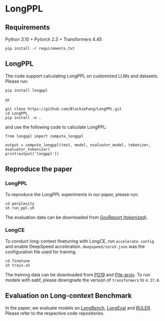 # LongPPL


## Requirements
Python 3.10 + Pytorch 2.3 + Transformers 4.45

```
pip install -r requirements.txt
```

## LongPPL
The code support calculating LongPPL on customized LLMs and datasets. Please run:
```
pip install longppl
```
or 
```
git clone https://github.com/BlackieFang/LongPPL.git
cd LongPPL
pip install -e .
```

and use the following code to calculate LongPPL:

```
from longppl import compute_longppl

output = compute_longppl(text, model, evaluator_model, tokenizer, evaluator_tokenizer)
print(output['longppl'])
```

## Reproduce the paper
### LongPPL
To reproduce the LongPPL experiments in our paper, please run:
```
cd perplexity
sh run_ppl.sh
```
The evaluation data can be downloaded from [GovReport (tokenized)](https://huggingface.co/datasets/emozilla/govreport-test-tokenized).

### LongCE
To conduct long-context finetuning with LongCE, run `accelerate config` and enable DeepSpeed acceleration. `deepspeed/zero3.json` was the configuration file used for training. 
```
cd finetune
sh train.sh
```
The training data can be downloaded from [PG19](https://huggingface.co/datasets/emozilla/pg19) and [Pile-arxiv](https://huggingface.co/datasets/suolyer/pile_arxiv).
To run models with eabf, please downgrade the version of `transformers` to `4.37.0`.

## Evaluation on Long-context Benchmark
In the paper, we evaluate models on [LongBench](https://github.com/THUDM/LongBench), [LongEval](https://github.com/DachengLi1/LongChat) and [RULER](https://github.com/nvtransfer/RULER). Please refer to the respective code repositories.
